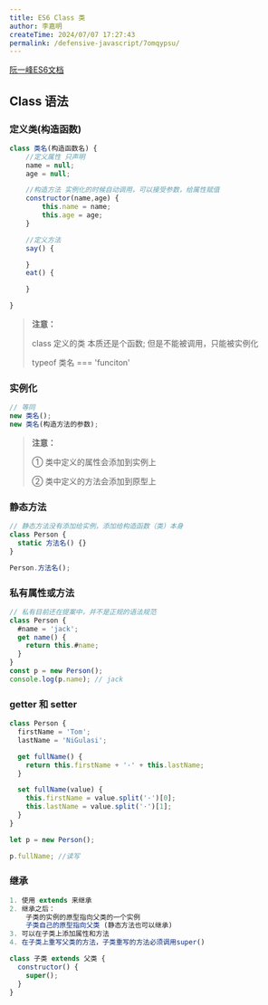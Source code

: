 ```yaml
---
title: ES6 Class 类
author: 李嘉明
createTime: 2024/07/07 17:27:43
permalink: /defensive-javascript/7omqypsu/
---
```


[阮一峰ES6文档](https://es6.ruanyifeng.com/#docs/class)

## Class 语法

### 定义类(构造函数)

```js
class 类名(构造函数名) {
    //定义属性 只声明
    name = null;
    age = null;

    //构造方法 实例化的时候自动调用，可以接受参数，给属性赋值
    constructor(name,age) {
        this.name = name;
        this.age = age;
    }

    //定义方法
    say() {

    }
    eat() {

    }

}
```

> **注意：**
>
> class 定义的类 本质还是个函数; 但是不能被调用，只能被实例化
>
> typeof 类名 === 'funciton'

### 实例化

```js
// 等同
new 类名();
new 类名(构造方法的参数);
```

> **注意：**
>
> ① 类中定义的属性会添加到实例上
>
> ② 类中定义的方法会添加到原型上

### 静态方法

```js
// 静态方法没有添加给实例，添加给构造函数（类）本身
class Person {
  static 方法名() {}
}

Person.方法名();
```

### 私有属性或方法

```js
// 私有目前还在提案中，并不是正规的语法规范
class Person {
  #name = 'jack';
  get name() {
    return this.#name;
  }
}
const p = new Person();
console.log(p.name); // jack
```

### getter 和 setter

```js
class Person {
  firstName = 'Tom';
  lastName = 'NiGulasi';

  get fullName() {
    return this.firstName + '·' + this.lastName;
  }

  set fullName(value) {
    this.firstName = value.split('·')[0];
    this.lastName = value.split('·')[1];
  }
}

let p = new Person();

p.fullName; //读写
```

### 继承

```js
1. 使用 extends 来继承
2. 继承之后：
	子类的实例的原型指向父类的一个实例
	子类自己的原型指向父类 (静态方法也可以继承)
3. 可以在子类上添加属性和方法
4. 在子类上重写父类的方法，子类重写的方法必须调用super()
```

```js
class 子类 extends 父类 {
  constructor() {
    super();
  }
}
```
